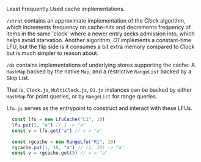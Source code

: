 Least Frequently Used cache implementations.

`/strat` contains an approximate implementation of the _Clock_ algorithm, which increments
frequency on cache-hits and decrements frequency of items in the same 'clock' where a newer
entry seeks admission into, which helps avoid starvation. Another algorithm, _O1_ implements
a constant-time LFU, but the flip side is it consumes a bit extra memory compared to _Clock_
but is much simpler to reason about.

`/ds` contains implementations of underlying stores supporting the cache: A `HashMap` backed
by the native `Map`, and a restrictive `RangeList` backed by a Skip List.

That is, `Clock.js`, `MultiClock.js`, `O1.js` instances can be backed by either `HashMap`
for point queries, or by `RangeList` for range queries.

`lfu.js` serves as the entrypoint to construct and interact with these LFUs.

```js
  const lfu = new LfuCache("L1", 10)
  lfu.put(1, "a") // 1 -> "a"
  const v = lfu.get("a") // v = "a"

  const rgcache = new RangeLfu("R1", 10)
  rgcache.put(1, 10, "a") // (1, 10) -> "a"
  const v = rgcache.get(5) // v = "a"
````
